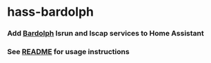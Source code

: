 hass-bardolph
=============

### Add [**Bardolph**](https://bardolph.org) **lsrun** and **lscap** services to Home Assistant

### See [README](https://github.com/JAAlperin/hass-bardolph/blob/master/README.md) for usage instructions

